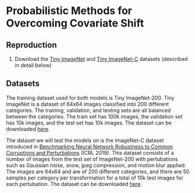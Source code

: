 # Probabilistic Methods for Overcoming Covariate Shift

## Reproduction

1. Download the [Tiny ImageNet](http://cs231n.stanford.edu/tiny-imagenet-200.zip) and [Tiny ImageNet-C](https://zenodo.org/records/2536630) datasets (described in detail below)

## Datasets

The training dataset used for both models is Tiny ImageNet-200. Tiny ImageNet is a dataset of 64x64 images classified into 200 different categories. The training, validation, and testing sets are all balanced between the categories. The train set has 100k images, the validation set has 10k images, and the test set has 10k images. The dataset can be downloaded [here](http://cs231n.stanford.edu/tiny-imagenet-200.zip).

The dataset we will test the models on is the ImageNet-C dataset introduced in [Benchmarking Neural Network Robustness to Common Corruptions and Perturbations](https://arxiv.org/abs/1903.12261) (ICRL 2019). This dataset consists of a number of images from the test set of ImageNet-200 with pertubations such as Gaussian noise, snow, jpeg compression, and motion blur applied. The images are 64x64 and are of 200 different categories, and there are 50 samples per category per transformation for a total of 10k test images for each pertubation. The dataset can be downloaded [here](https://zenodo.org/records/2536630).



